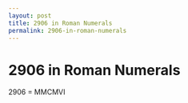 ```yaml
---
layout: post
title: 2906 in Roman Numerals
permalink: 2906-in-roman-numerals
---
```


# 2906 in Roman Numerals

2906 = MMCMVI
